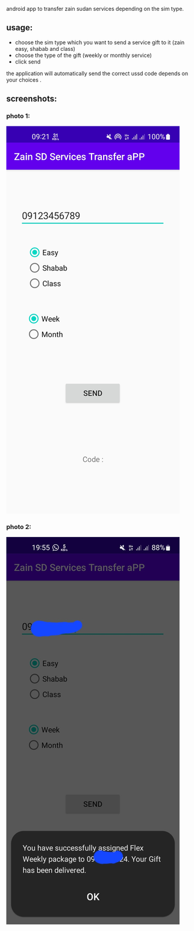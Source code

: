 android app to transfer zain sudan services depending on the sim type.

## usage:
- choose the sim type which you want to send a service gift to it (zain easy, shabab and class)
- choose the type of the gift (weekly or monthly service)
- click send

the application will automatically send the correct ussd code depends on your choices . 

## screenshots:

### photo 1:
![zain sd services transfer app](images/zainsd-app1.jpg)


### photo 2:
![zain sd services transfer app](images/zainsd-app2.jpg)
